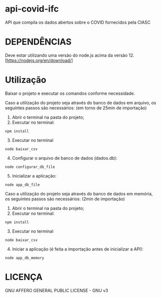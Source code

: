 # api-covid-ifc
API que compila os dados abertos sobre o COVID fornecidos pela CIASC

# DEPENDÊNCIAS
Deve estar utilizando uma versão do node.js acima da versão 12. [https://nodejs.org/en/download/]

# Utilização
Baixar o projeto e executar os comandos conforme necessidade.

Caso a utilização do projeto seja através do banco de dados em arquivo, os seguintes passos são necessários: (em torno de 25min de importação)

1. Abrir o terminal na pasta do projeto;
2. Executar no terminal:

```console
npm install
```

3. Executar no terminal

```console
node baixar_csv
```
4. Configurar o arquivo de banco de dados (dados.db): 

```console
node configurar_db_file
```

5. Inicializar a aplicação:

```console
node app_db_file
```


Caso a utilização do projeto seja através do banco de dados em memória, os seguintes passos são necessários: (2min de importação)

1. Abrir o terminal na pasta do projeto;
2. Executar no terminal:

```console
npm install
```

3. Executar no terminal

```console
node baixar_csv
```
4. Iniciar a aplicação (é feita a importação antes de inicializar a API): 

```console
node app_db_memory
```

# LICENÇA
GNU AFFERO GENERAL PUBLIC LICENSE - GNU v3